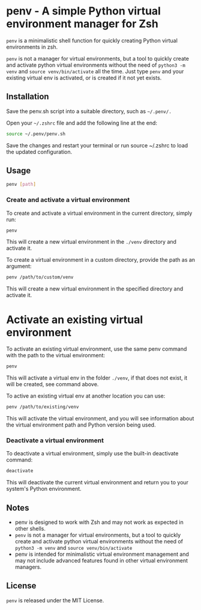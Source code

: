 # penv - A simple Python virtual environment manager for Zsh
`penv` is a minimalistic shell function for quickly creating Python virtual environments in zsh. 

`penv` is not a manager for virtual environments, but a tool to quickly create and activate python virtual environments without the need of `python3 -m venv` and `source venv/bin/activate` all the time. Just type `penv` and your existing virtual env is activated, or is created if it not yet exists.

## Installation
Save the penv.sh script into a suitable directory, such as `~/.penv/.`

Open your `~/.zshrc` file and add the following line at the end:

```bash
source ~/.penv/penv.sh
```
Save the changes and restart your terminal or run source ~/.zshrc to load the updated configuration.

## Usage
```bash
penv [path]
```

### Create and activate a virtual environment
To create and activate a virtual environment in the current directory, simply run:
```bash
penv
```
This will create a new virtual environment in the `./venv` directory and activate it.

To create a virtual environment in a custom directory, provide the path as an argument:

```bash
penv /path/to/custom/venv
```
This will create a new virtual environment in the specified directory and activate it.

# Activate an existing virtual environment
To activate an existing virtual environment, use the same penv command with the path to the virtual environment:

```bash
penv
```
This will activate a virtual env in the folder `./venv`, if that does not exist, it will be created, see command above.

To active an existing virtual env at another location you can use:

```bash
penv /path/to/existing/venv
```

This will activate the virtual environment, and you will see information about the virtual environment path and Python version being used.

### Deactivate a virtual environment
To deactivate a virtual environment, simply use the built-in deactivate command:

```bash
deactivate
```
This will deactivate the current virtual environment and return you to your system's Python environment.

## Notes
- penv is designed to work with Zsh and may not work as expected in other shells.
- `penv` is not a manager for virtual environments, but a tool to quickly create and activate python virtual environments without the need of `python3 -m venv` and `source venv/bin/activate`
- penv is intended for minimalistic virtual environment management and may not include advanced features found in other virtual environment managers.

## License 
`penv` is released under the MIT License.